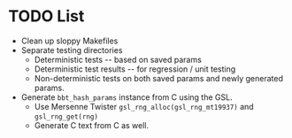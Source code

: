 # TODO List

- Clean up sloppy Makefiles
- Separate testing directories
	- Deterministic tests -- based on saved params
	- Deterministic test results -- for regression / unit testing
	- Non-deterministic tests on both saved params and newly generated params.
- Generate `bbt_hash_params` instance from C using the GSL.
	- Use Mersenne Twister `gsl_rng_alloc(gsl_rng_mt19937)` and `gsl_rng_get(rng)`
	- Generate C text from C as well.
